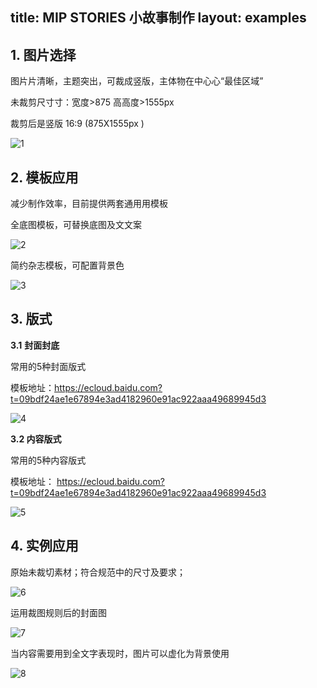 title: MIP STORIES  小故事制作
layout: examples
---

## 1.  图片选择

图⽚片清晰，主题突出，可裁成竖版，主体物在中⼼心“最佳区域”

未裁剪尺⼨寸：宽度>875 ⾼高度>1555px

裁剪后是竖版 16:9 (875X1555px )

![1](https://mipstatic.baidu.com/static/mip-static/mip-story/demo/static/1.png)



## 2.  模板应用

减少制作效率，目前提供两套通⽤用模板

全底图模板，可替换底图及⽂文案

![2](https://mipstatic.baidu.com/static/mip-static/mip-story/demo/static/2.png)

简约杂志模板，可配置背景色

![3](https://mipstatic.baidu.com/static/mip-static/mip-story/demo/static/3.png)





## 3. 版式

**3.1**   **封面封底**

常用的5种封面版式

模板地址：https://ecloud.baidu.com?t=09bdf24ae1e67894e3ad4182960e91ac922aaa49689945d3

![4](https://mipstatic.baidu.com/static/mip-static/mip-story/demo/static/4.png)



**3.2   内容版式**

常用的5种内容版式

模板地址：
<https://ecloud.baidu.com?t=09bdf24ae1e67894e3ad4182960e91ac922aaa49689945d3>

![5](https://mipstatic.baidu.com/static/mip-static/mip-story/demo/static/5.png)



## 4.  实例应用

原始未裁切素材；符合规范中的尺寸及要求；

![6](https://mipstatic.baidu.com/static/mip-static/mip-story/demo/static/6.png)

运用裁图规则后的封面图

![7](https://mipstatic.baidu.com/static/mip-static/mip-story/demo/static/7.png)

当内容需要用到全文字表现时，图片可以虚化为背景使用

![8](https://mipstatic.baidu.com/static/mip-static/mip-story/demo/static/8.png)